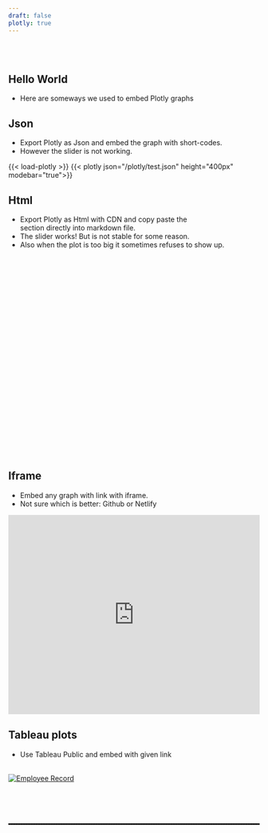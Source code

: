 ```yaml
---
draft: false
plotly: true
---
```


<br>
<br>

## Hello World
* Here are someways we used to embed Plotly graphs

## Json
* Export Plotly as Json and embed the graph with short-codes.
* However the slider is not working.

{{< load-plotly >}}
{{< plotly json="/plotly/test.json" height="400px" modebar="true">}}

## Html
* Export Plotly as Html with CDN and copy paste the <div> section directly into markdown file.
* The slider works! But is not stable for some reason.
* Also when the plot is too big it sometimes refuses to show up.

<script type="text/javascript">window.PlotlyConfig = {MathJaxConfig: 'local'};</script>
<script src="https://cdn.plot.ly/plotly-latest.min.js"></script>
<div id="a03d4fe3-266b-4df6-b464-98c08d14c877" class="plotly-graph-div" style="height:400px; width:100%;"></div>
<script type="text/javascript">
    window.PLOTLYENV=window.PLOTLYENV || {};
      if (document.getElementById("a03d4fe3-266b-4df6-b464-98c08d14c877")) {
    Plotly.newPlot(
        'a03d4fe3-266b-4df6-b464-98c08d14c877',
        [{"alignmentgroup": "True", "bingroup": "x", "hoverlabel": {"namelength": 0}, "hovertemplate": "sex=Female<br>total_bill=%{x}<br>count of tip=%{y}", "legendgroup": "sex=Female", "marker": {"color": "#636efa"}, "name": "sex=Female", "offsetgroup": "sex=Female", "orientation": "v", "showlegend": true, "type": "histogram", "x": [16.99, 24.59, 35.26, 14.83, 10.33, 16.97, 20.29, 15.77, 19.65, 15.06, 20.69, 16.93, 10.29, 34.81, 26.41, 16.45, 3.07, 17.07, 26.86, 25.28, 14.73, 10.07, 34.83, 5.75, 16.32, 22.75, 11.35, 15.38, 44.3, 22.42, 20.92, 14.31, 7.25, 25.71, 17.31, 10.65, 12.43, 24.08, 13.42, 12.48, 29.8, 14.52, 11.38, 20.27, 11.17, 12.26, 18.26, 8.51, 10.33, 14.15, 13.16, 17.47, 27.05, 16.43, 8.35, 18.64, 11.87, 29.85, 25.0, 13.39, 16.21, 17.51, 10.59, 10.63, 9.6, 20.9, 18.15, 19.81, 43.11, 13.0, 12.74, 13.0, 16.4, 16.47, 12.76, 13.27, 28.17, 12.9, 30.14, 13.42, 15.98, 16.27, 10.09, 22.12, 35.83, 27.18, 18.78], "xaxis": "x", "y": [1.01, 3.61, 5.0, 3.02, 1.67, 3.5, 2.75, 2.23, 3.0, 3.0, 2.45, 3.07, 2.6, 5.2, 1.5, 2.47, 1.0, 3.0, 3.14, 5.0, 2.2, 1.83, 5.17, 1.0, 4.3, 3.25, 2.5, 3.0, 2.5, 3.48, 4.08, 4.0, 1.0, 4.0, 3.5, 1.5, 1.8, 2.92, 1.68, 2.52, 4.2, 2.0, 2.0, 2.83, 1.5, 2.0, 3.25, 1.25, 2.0, 2.0, 2.75, 3.5, 5.0, 2.3, 1.5, 1.36, 1.63, 5.14, 3.75, 2.61, 2.0, 3.0, 1.61, 2.0, 4.0, 3.5, 3.5, 4.19, 5.0, 2.0, 2.01, 2.0, 2.5, 3.23, 2.23, 2.5, 6.5, 1.1, 3.09, 3.48, 3.0, 2.5, 2.0, 2.88, 4.67, 2.0, 3.0], "yaxis": "y"}, {"alignmentgroup": "True", "customdata": [[16.99, 1.01, "Female", "No", "Sun", "Dinner", 2], [24.59, 3.61, "Female", "No", "Sun", "Dinner", 4], [35.26, 5.0, "Female", "No", "Sun", "Dinner", 4], [14.83, 3.02, "Female", "No", "Sun", "Dinner", 2], [10.33, 1.67, "Female", "No", "Sun", "Dinner", 3], [16.97, 3.5, "Female", "No", "Sun", "Dinner", 3], [20.29, 2.75, "Female", "No", "Sat", "Dinner", 2], [15.77, 2.23, "Female", "No", "Sat", "Dinner", 2], [19.65, 3.0, "Female", "No", "Sat", "Dinner", 2], [15.06, 3.0, "Female", "No", "Sat", "Dinner", 2], [20.69, 2.45, "Female", "No", "Sat", "Dinner", 4], [16.93, 3.07, "Female", "No", "Sat", "Dinner", 3], [10.29, 2.6, "Female", "No", "Sun", "Dinner", 2], [34.81, 5.2, "Female", "No", "Sun", "Dinner", 4], [26.41, 1.5, "Female", "No", "Sat", "Dinner", 2], [16.45, 2.47, "Female", "No", "Sat", "Dinner", 2], [3.07, 1.0, "Female", "Yes", "Sat", "Dinner", 1], [17.07, 3.0, "Female", "No", "Sat", "Dinner", 3], [26.86, 3.14, "Female", "Yes", "Sat", "Dinner", 2], [25.28, 5.0, "Female", "Yes", "Sat", "Dinner", 2], [14.73, 2.2, "Female", "No", "Sat", "Dinner", 2], [10.07, 1.83, "Female", "No", "Thur", "Lunch", 1], [34.83, 5.17, "Female", "No", "Thur", "Lunch", 4], [5.75, 1.0, "Female", "Yes", "Fri", "Dinner", 2], [16.32, 4.3, "Female", "Yes", "Fri", "Dinner", 2], [22.75, 3.25, "Female", "No", "Fri", "Dinner", 2], [11.35, 2.5, "Female", "Yes", "Fri", "Dinner", 2], [15.38, 3.0, "Female", "Yes", "Fri", "Dinner", 2], [44.3, 2.5, "Female", "Yes", "Sat", "Dinner", 3], [22.42, 3.48, "Female", "Yes", "Sat", "Dinner", 2], [20.92, 4.08, "Female", "No", "Sat", "Dinner", 2], [14.31, 4.0, "Female", "Yes", "Sat", "Dinner", 2], [7.25, 1.0, "Female", "No", "Sat", "Dinner", 1], [25.71, 4.0, "Female", "No", "Sun", "Dinner", 3], [17.31, 3.5, "Female", "No", "Sun", "Dinner", 2], [10.65, 1.5, "Female", "No", "Thur", "Lunch", 2], [12.43, 1.8, "Female", "No", "Thur", "Lunch", 2], [24.08, 2.92, "Female", "No", "Thur", "Lunch", 4], [13.42, 1.68, "Female", "No", "Thur", "Lunch", 2], [12.48, 2.52, "Female", "No", "Thur", "Lunch", 2], [29.8, 4.2, "Female", "No", "Thur", "Lunch", 6], [14.52, 2.0, "Female", "No", "Thur", "Lunch", 2], [11.38, 2.0, "Female", "No", "Thur", "Lunch", 2], [20.27, 2.83, "Female", "No", "Thur", "Lunch", 2], [11.17, 1.5, "Female", "No", "Thur", "Lunch", 2], [12.26, 2.0, "Female", "No", "Thur", "Lunch", 2], [18.26, 3.25, "Female", "No", "Thur", "Lunch", 2], [8.51, 1.25, "Female", "No", "Thur", "Lunch", 2], [10.33, 2.0, "Female", "No", "Thur", "Lunch", 2], [14.15, 2.0, "Female", "No", "Thur", "Lunch", 2], [13.16, 2.75, "Female", "No", "Thur", "Lunch", 2], [17.47, 3.5, "Female", "No", "Thur", "Lunch", 2], [27.05, 5.0, "Female", "No", "Thur", "Lunch", 6], [16.43, 2.3, "Female", "No", "Thur", "Lunch", 2], [8.35, 1.5, "Female", "No", "Thur", "Lunch", 2], [18.64, 1.36, "Female", "No", "Thur", "Lunch", 3], [11.87, 1.63, "Female", "No", "Thur", "Lunch", 2], [29.85, 5.14, "Female", "No", "Sun", "Dinner", 5], [25.0, 3.75, "Female", "No", "Sun", "Dinner", 4], [13.39, 2.61, "Female", "No", "Sun", "Dinner", 2], [16.21, 2.0, "Female", "No", "Sun", "Dinner", 3], [17.51, 3.0, "Female", "Yes", "Sun", "Dinner", 2], [10.59, 1.61, "Female", "Yes", "Sat", "Dinner", 2], [10.63, 2.0, "Female", "Yes", "Sat", "Dinner", 2], [9.6, 4.0, "Female", "Yes", "Sun", "Dinner", 2], [20.9, 3.5, "Female", "Yes", "Sun", "Dinner", 3], [18.15, 3.5, "Female", "Yes", "Sun", "Dinner", 3], [19.81, 4.19, "Female", "Yes", "Thur", "Lunch", 2], [43.11, 5.0, "Female", "Yes", "Thur", "Lunch", 4], [13.0, 2.0, "Female", "Yes", "Thur", "Lunch", 2], [12.74, 2.01, "Female", "Yes", "Thur", "Lunch", 2], [13.0, 2.0, "Female", "Yes", "Thur", "Lunch", 2], [16.4, 2.5, "Female", "Yes", "Thur", "Lunch", 2], [16.47, 3.23, "Female", "Yes", "Thur", "Lunch", 3], [12.76, 2.23, "Female", "Yes", "Sat", "Dinner", 2], [13.27, 2.5, "Female", "Yes", "Sat", "Dinner", 2], [28.17, 6.5, "Female", "Yes", "Sat", "Dinner", 3], [12.9, 1.1, "Female", "Yes", "Sat", "Dinner", 2], [30.14, 3.09, "Female", "Yes", "Sat", "Dinner", 4], [13.42, 3.48, "Female", "Yes", "Fri", "Lunch", 2], [15.98, 3.0, "Female", "No", "Fri", "Lunch", 3], [16.27, 2.5, "Female", "Yes", "Fri", "Lunch", 2], [10.09, 2.0, "Female", "Yes", "Fri", "Lunch", 2], [22.12, 2.88, "Female", "Yes", "Sat", "Dinner", 2], [35.83, 4.67, "Female", "No", "Sat", "Dinner", 3], [27.18, 2.0, "Female", "Yes", "Sat", "Dinner", 2], [18.78, 3.0, "Female", "No", "Thur", "Dinner", 2]], "hoverlabel": {"namelength": 0}, "hovertemplate": "sex=%{customdata[2]}<br>total_bill=%{customdata[0]}<br>tip=%{customdata[1]}<br>smoker=%{customdata[3]}<br>day=%{customdata[4]}<br>time=%{customdata[5]}<br>size=%{customdata[6]}", "legendgroup": "sex=Female", "marker": {"color": "#636efa"}, "name": "sex=Female", "notched": true, "offsetgroup": "sex=Female", "showlegend": false, "type": "box", "x": [16.99, 24.59, 35.26, 14.83, 10.33, 16.97, 20.29, 15.77, 19.65, 15.06, 20.69, 16.93, 10.29, 34.81, 26.41, 16.45, 3.07, 17.07, 26.86, 25.28, 14.73, 10.07, 34.83, 5.75, 16.32, 22.75, 11.35, 15.38, 44.3, 22.42, 20.92, 14.31, 7.25, 25.71, 17.31, 10.65, 12.43, 24.08, 13.42, 12.48, 29.8, 14.52, 11.38, 20.27, 11.17, 12.26, 18.26, 8.51, 10.33, 14.15, 13.16, 17.47, 27.05, 16.43, 8.35, 18.64, 11.87, 29.85, 25.0, 13.39, 16.21, 17.51, 10.59, 10.63, 9.6, 20.9, 18.15, 19.81, 43.11, 13.0, 12.74, 13.0, 16.4, 16.47, 12.76, 13.27, 28.17, 12.9, 30.14, 13.42, 15.98, 16.27, 10.09, 22.12, 35.83, 27.18, 18.78], "xaxis": "x2", "yaxis": "y2"}, {"alignmentgroup": "True", "bingroup": "x", "hoverlabel": {"namelength": 0}, "hovertemplate": "sex=Male<br>total_bill=%{x}<br>count of tip=%{y}", "legendgroup": "sex=Male", "marker": {"color": "#EF553B"}, "name": "sex=Male", "offsetgroup": "sex=Male", "orientation": "v", "showlegend": true, "type": "histogram", "x": [10.34, 21.01, 23.68, 25.29, 8.77, 26.88, 15.04, 14.78, 10.27, 15.42, 18.43, 21.58, 16.29, 20.65, 17.92, 39.42, 19.82, 17.81, 13.37, 12.69, 21.7, 9.55, 18.35, 17.78, 24.06, 16.31, 18.69, 31.27, 16.04, 17.46, 13.94, 9.68, 30.4, 18.29, 22.23, 32.4, 28.55, 18.04, 12.54, 9.94, 25.56, 19.49, 38.01, 11.24, 48.27, 20.29, 13.81, 11.02, 18.29, 17.59, 20.08, 20.23, 15.01, 12.02, 10.51, 17.92, 27.2, 22.76, 17.29, 19.44, 16.66, 32.68, 15.98, 13.03, 18.28, 24.71, 21.16, 28.97, 22.49, 40.17, 27.28, 12.03, 21.01, 12.46, 15.36, 20.49, 25.21, 18.24, 14.0, 38.07, 23.95, 29.93, 11.69, 14.26, 15.95, 8.52, 22.82, 19.08, 16.0, 34.3, 41.19, 9.78, 7.51, 14.07, 13.13, 17.26, 24.55, 19.77, 48.17, 16.49, 21.5, 12.66, 13.81, 24.52, 20.76, 31.71, 50.81, 15.81, 7.25, 31.85, 16.82, 32.9, 17.89, 14.48, 34.63, 34.65, 23.33, 45.35, 23.17, 40.55, 20.69, 30.46, 23.1, 15.69, 28.44, 15.48, 16.58, 7.56, 10.34, 13.51, 18.71, 20.53, 26.59, 38.73, 24.27, 30.06, 25.89, 48.33, 28.15, 11.59, 7.74, 12.16, 8.58, 13.42, 20.45, 13.28, 24.01, 15.69, 11.61, 10.77, 15.53, 10.07, 12.6, 32.83, 29.03, 22.67, 17.82], "xaxis": "x", "y": [1.66, 3.5, 3.31, 4.71, 2.0, 3.12, 1.96, 3.23, 1.71, 1.57, 3.0, 3.92, 3.71, 3.35, 4.08, 7.58, 3.18, 2.34, 2.0, 2.0, 4.3, 1.45, 2.5, 3.27, 3.6, 2.0, 2.31, 5.0, 2.24, 2.54, 3.06, 1.32, 5.6, 3.0, 5.0, 6.0, 2.05, 3.0, 2.5, 1.56, 4.34, 3.51, 3.0, 1.76, 6.73, 3.21, 2.0, 1.98, 3.76, 2.64, 3.15, 2.01, 2.09, 1.97, 1.25, 3.08, 4.0, 3.0, 2.71, 3.0, 3.4, 5.0, 2.03, 2.0, 4.0, 5.85, 3.0, 3.0, 3.5, 4.73, 4.0, 1.5, 3.0, 1.5, 1.64, 4.06, 4.29, 3.76, 3.0, 4.0, 2.55, 5.07, 2.31, 2.5, 2.0, 1.48, 2.18, 1.5, 2.0, 6.7, 5.0, 1.73, 2.0, 2.5, 2.0, 2.74, 2.0, 2.0, 5.0, 2.0, 3.5, 2.5, 2.0, 3.48, 2.24, 4.5, 10.0, 3.16, 5.15, 3.18, 4.0, 3.11, 2.0, 2.0, 3.55, 3.68, 5.65, 3.5, 6.5, 3.0, 5.0, 2.0, 4.0, 1.5, 2.56, 2.02, 4.0, 1.44, 2.0, 2.0, 4.0, 4.0, 3.41, 3.0, 2.03, 2.0, 5.16, 9.0, 3.0, 1.5, 1.44, 2.2, 1.92, 1.58, 3.0, 2.72, 2.0, 3.0, 3.39, 1.47, 3.0, 1.25, 1.0, 1.17, 5.92, 2.0, 1.75], "yaxis": "y"}, {"alignmentgroup": "True", "customdata": [[10.34, 1.66, "Male", "No", "Sun", "Dinner", 3], [21.01, 3.5, "Male", "No", "Sun", "Dinner", 3], [23.68, 3.31, "Male", "No", "Sun", "Dinner", 2], [25.29, 4.71, "Male", "No", "Sun", "Dinner", 4], [8.77, 2.0, "Male", "No", "Sun", "Dinner", 2], [26.88, 3.12, "Male", "No", "Sun", "Dinner", 4], [15.04, 1.96, "Male", "No", "Sun", "Dinner", 2], [14.78, 3.23, "Male", "No", "Sun", "Dinner", 2], [10.27, 1.71, "Male", "No", "Sun", "Dinner", 2], [15.42, 1.57, "Male", "No", "Sun", "Dinner", 2], [18.43, 3.0, "Male", "No", "Sun", "Dinner", 4], [21.58, 3.92, "Male", "No", "Sun", "Dinner", 2], [16.29, 3.71, "Male", "No", "Sun", "Dinner", 3], [20.65, 3.35, "Male", "No", "Sat", "Dinner", 3], [17.92, 4.08, "Male", "No", "Sat", "Dinner", 2], [39.42, 7.58, "Male", "No", "Sat", "Dinner", 4], [19.82, 3.18, "Male", "No", "Sat", "Dinner", 2], [17.81, 2.34, "Male", "No", "Sat", "Dinner", 4], [13.37, 2.0, "Male", "No", "Sat", "Dinner", 2], [12.69, 2.0, "Male", "No", "Sat", "Dinner", 2], [21.7, 4.3, "Male", "No", "Sat", "Dinner", 2], [9.55, 1.45, "Male", "No", "Sat", "Dinner", 2], [18.35, 2.5, "Male", "No", "Sat", "Dinner", 4], [17.78, 3.27, "Male", "No", "Sat", "Dinner", 2], [24.06, 3.6, "Male", "No", "Sat", "Dinner", 3], [16.31, 2.0, "Male", "No", "Sat", "Dinner", 3], [18.69, 2.31, "Male", "No", "Sat", "Dinner", 3], [31.27, 5.0, "Male", "No", "Sat", "Dinner", 3], [16.04, 2.24, "Male", "No", "Sat", "Dinner", 3], [17.46, 2.54, "Male", "No", "Sun", "Dinner", 2], [13.94, 3.06, "Male", "No", "Sun", "Dinner", 2], [9.68, 1.32, "Male", "No", "Sun", "Dinner", 2], [30.4, 5.6, "Male", "No", "Sun", "Dinner", 4], [18.29, 3.0, "Male", "No", "Sun", "Dinner", 2], [22.23, 5.0, "Male", "No", "Sun", "Dinner", 2], [32.4, 6.0, "Male", "No", "Sun", "Dinner", 4], [28.55, 2.05, "Male", "No", "Sun", "Dinner", 3], [18.04, 3.0, "Male", "No", "Sun", "Dinner", 2], [12.54, 2.5, "Male", "No", "Sun", "Dinner", 2], [9.94, 1.56, "Male", "No", "Sun", "Dinner", 2], [25.56, 4.34, "Male", "No", "Sun", "Dinner", 4], [19.49, 3.51, "Male", "No", "Sun", "Dinner", 2], [38.01, 3.0, "Male", "Yes", "Sat", "Dinner", 4], [11.24, 1.76, "Male", "Yes", "Sat", "Dinner", 2], [48.27, 6.73, "Male", "No", "Sat", "Dinner", 4], [20.29, 3.21, "Male", "Yes", "Sat", "Dinner", 2], [13.81, 2.0, "Male", "Yes", "Sat", "Dinner", 2], [11.02, 1.98, "Male", "Yes", "Sat", "Dinner", 2], [18.29, 3.76, "Male", "Yes", "Sat", "Dinner", 4], [17.59, 2.64, "Male", "No", "Sat", "Dinner", 3], [20.08, 3.15, "Male", "No", "Sat", "Dinner", 3], [20.23, 2.01, "Male", "No", "Sat", "Dinner", 2], [15.01, 2.09, "Male", "Yes", "Sat", "Dinner", 2], [12.02, 1.97, "Male", "No", "Sat", "Dinner", 2], [10.51, 1.25, "Male", "No", "Sat", "Dinner", 2], [17.92, 3.08, "Male", "Yes", "Sat", "Dinner", 2], [27.2, 4.0, "Male", "No", "Thur", "Lunch", 4], [22.76, 3.0, "Male", "No", "Thur", "Lunch", 2], [17.29, 2.71, "Male", "No", "Thur", "Lunch", 2], [19.44, 3.0, "Male", "Yes", "Thur", "Lunch", 2], [16.66, 3.4, "Male", "No", "Thur", "Lunch", 2], [32.68, 5.0, "Male", "Yes", "Thur", "Lunch", 2], [15.98, 2.03, "Male", "No", "Thur", "Lunch", 2], [13.03, 2.0, "Male", "No", "Thur", "Lunch", 2], [18.28, 4.0, "Male", "No", "Thur", "Lunch", 2], [24.71, 5.85, "Male", "No", "Thur", "Lunch", 2], [21.16, 3.0, "Male", "No", "Thur", "Lunch", 2], [28.97, 3.0, "Male", "Yes", "Fri", "Dinner", 2], [22.49, 3.5, "Male", "No", "Fri", "Dinner", 2], [40.17, 4.73, "Male", "Yes", "Fri", "Dinner", 4], [27.28, 4.0, "Male", "Yes", "Fri", "Dinner", 2], [12.03, 1.5, "Male", "Yes", "Fri", "Dinner", 2], [21.01, 3.0, "Male", "Yes", "Fri", "Dinner", 2], [12.46, 1.5, "Male", "No", "Fri", "Dinner", 2], [15.36, 1.64, "Male", "Yes", "Sat", "Dinner", 2], [20.49, 4.06, "Male", "Yes", "Sat", "Dinner", 2], [25.21, 4.29, "Male", "Yes", "Sat", "Dinner", 2], [18.24, 3.76, "Male", "No", "Sat", "Dinner", 2], [14.0, 3.0, "Male", "No", "Sat", "Dinner", 2], [38.07, 4.0, "Male", "No", "Sun", "Dinner", 3], [23.95, 2.55, "Male", "No", "Sun", "Dinner", 2], [29.93, 5.07, "Male", "No", "Sun", "Dinner", 4], [11.69, 2.31, "Male", "No", "Thur", "Lunch", 2], [14.26, 2.5, "Male", "No", "Thur", "Lunch", 2], [15.95, 2.0, "Male", "No", "Thur", "Lunch", 2], [8.52, 1.48, "Male", "No", "Thur", "Lunch", 2], [22.82, 2.18, "Male", "No", "Thur", "Lunch", 3], [19.08, 1.5, "Male", "No", "Thur", "Lunch", 2], [16.0, 2.0, "Male", "Yes", "Thur", "Lunch", 2], [34.3, 6.7, "Male", "No", "Thur", "Lunch", 6], [41.19, 5.0, "Male", "No", "Thur", "Lunch", 5], [9.78, 1.73, "Male", "No", "Thur", "Lunch", 2], [7.51, 2.0, "Male", "No", "Thur", "Lunch", 2], [14.07, 2.5, "Male", "No", "Sun", "Dinner", 2], [13.13, 2.0, "Male", "No", "Sun", "Dinner", 2], [17.26, 2.74, "Male", "No", "Sun", "Dinner", 3], [24.55, 2.0, "Male", "No", "Sun", "Dinner", 4], [19.77, 2.0, "Male", "No", "Sun", "Dinner", 4], [48.17, 5.0, "Male", "No", "Sun", "Dinner", 6], [16.49, 2.0, "Male", "No", "Sun", "Dinner", 4], [21.5, 3.5, "Male", "No", "Sun", "Dinner", 4], [12.66, 2.5, "Male", "No", "Sun", "Dinner", 2], [13.81, 2.0, "Male", "No", "Sun", "Dinner", 2], [24.52, 3.48, "Male", "No", "Sun", "Dinner", 3], [20.76, 2.24, "Male", "No", "Sun", "Dinner", 2], [31.71, 4.5, "Male", "No", "Sun", "Dinner", 4], [50.81, 10.0, "Male", "Yes", "Sat", "Dinner", 3], [15.81, 3.16, "Male", "Yes", "Sat", "Dinner", 2], [7.25, 5.15, "Male", "Yes", "Sun", "Dinner", 2], [31.85, 3.18, "Male", "Yes", "Sun", "Dinner", 2], [16.82, 4.0, "Male", "Yes", "Sun", "Dinner", 2], [32.9, 3.11, "Male", "Yes", "Sun", "Dinner", 2], [17.89, 2.0, "Male", "Yes", "Sun", "Dinner", 2], [14.48, 2.0, "Male", "Yes", "Sun", "Dinner", 2], [34.63, 3.55, "Male", "Yes", "Sun", "Dinner", 2], [34.65, 3.68, "Male", "Yes", "Sun", "Dinner", 4], [23.33, 5.65, "Male", "Yes", "Sun", "Dinner", 2], [45.35, 3.5, "Male", "Yes", "Sun", "Dinner", 3], [23.17, 6.5, "Male", "Yes", "Sun", "Dinner", 4], [40.55, 3.0, "Male", "Yes", "Sun", "Dinner", 2], [20.69, 5.0, "Male", "No", "Sun", "Dinner", 5], [30.46, 2.0, "Male", "Yes", "Sun", "Dinner", 5], [23.1, 4.0, "Male", "Yes", "Sun", "Dinner", 3], [15.69, 1.5, "Male", "Yes", "Sun", "Dinner", 2], [28.44, 2.56, "Male", "Yes", "Thur", "Lunch", 2], [15.48, 2.02, "Male", "Yes", "Thur", "Lunch", 2], [16.58, 4.0, "Male", "Yes", "Thur", "Lunch", 2], [7.56, 1.44, "Male", "No", "Thur", "Lunch", 2], [10.34, 2.0, "Male", "Yes", "Thur", "Lunch", 2], [13.51, 2.0, "Male", "Yes", "Thur", "Lunch", 2], [18.71, 4.0, "Male", "Yes", "Thur", "Lunch", 3], [20.53, 4.0, "Male", "Yes", "Thur", "Lunch", 4], [26.59, 3.41, "Male", "Yes", "Sat", "Dinner", 3], [38.73, 3.0, "Male", "Yes", "Sat", "Dinner", 4], [24.27, 2.03, "Male", "Yes", "Sat", "Dinner", 2], [30.06, 2.0, "Male", "Yes", "Sat", "Dinner", 3], [25.89, 5.16, "Male", "Yes", "Sat", "Dinner", 4], [48.33, 9.0, "Male", "No", "Sat", "Dinner", 4], [28.15, 3.0, "Male", "Yes", "Sat", "Dinner", 5], [11.59, 1.5, "Male", "Yes", "Sat", "Dinner", 2], [7.74, 1.44, "Male", "Yes", "Sat", "Dinner", 2], [12.16, 2.2, "Male", "Yes", "Fri", "Lunch", 2], [8.58, 1.92, "Male", "Yes", "Fri", "Lunch", 1], [13.42, 1.58, "Male", "Yes", "Fri", "Lunch", 2], [20.45, 3.0, "Male", "No", "Sat", "Dinner", 4], [13.28, 2.72, "Male", "No", "Sat", "Dinner", 2], [24.01, 2.0, "Male", "Yes", "Sat", "Dinner", 4], [15.69, 3.0, "Male", "Yes", "Sat", "Dinner", 3], [11.61, 3.39, "Male", "No", "Sat", "Dinner", 2], [10.77, 1.47, "Male", "No", "Sat", "Dinner", 2], [15.53, 3.0, "Male", "Yes", "Sat", "Dinner", 2], [10.07, 1.25, "Male", "No", "Sat", "Dinner", 2], [12.6, 1.0, "Male", "Yes", "Sat", "Dinner", 2], [32.83, 1.17, "Male", "Yes", "Sat", "Dinner", 2], [29.03, 5.92, "Male", "No", "Sat", "Dinner", 3], [22.67, 2.0, "Male", "Yes", "Sat", "Dinner", 2], [17.82, 1.75, "Male", "No", "Sat", "Dinner", 2]], "hoverlabel": {"namelength": 0}, "hovertemplate": "sex=%{customdata[2]}<br>total_bill=%{customdata[0]}<br>tip=%{customdata[1]}<br>smoker=%{customdata[3]}<br>day=%{customdata[4]}<br>time=%{customdata[5]}<br>size=%{customdata[6]}", "legendgroup": "sex=Male", "marker": {"color": "#EF553B"}, "name": "sex=Male", "notched": true, "offsetgroup": "sex=Male", "showlegend": false, "type": "box", "x": [10.34, 21.01, 23.68, 25.29, 8.77, 26.88, 15.04, 14.78, 10.27, 15.42, 18.43, 21.58, 16.29, 20.65, 17.92, 39.42, 19.82, 17.81, 13.37, 12.69, 21.7, 9.55, 18.35, 17.78, 24.06, 16.31, 18.69, 31.27, 16.04, 17.46, 13.94, 9.68, 30.4, 18.29, 22.23, 32.4, 28.55, 18.04, 12.54, 9.94, 25.56, 19.49, 38.01, 11.24, 48.27, 20.29, 13.81, 11.02, 18.29, 17.59, 20.08, 20.23, 15.01, 12.02, 10.51, 17.92, 27.2, 22.76, 17.29, 19.44, 16.66, 32.68, 15.98, 13.03, 18.28, 24.71, 21.16, 28.97, 22.49, 40.17, 27.28, 12.03, 21.01, 12.46, 15.36, 20.49, 25.21, 18.24, 14.0, 38.07, 23.95, 29.93, 11.69, 14.26, 15.95, 8.52, 22.82, 19.08, 16.0, 34.3, 41.19, 9.78, 7.51, 14.07, 13.13, 17.26, 24.55, 19.77, 48.17, 16.49, 21.5, 12.66, 13.81, 24.52, 20.76, 31.71, 50.81, 15.81, 7.25, 31.85, 16.82, 32.9, 17.89, 14.48, 34.63, 34.65, 23.33, 45.35, 23.17, 40.55, 20.69, 30.46, 23.1, 15.69, 28.44, 15.48, 16.58, 7.56, 10.34, 13.51, 18.71, 20.53, 26.59, 38.73, 24.27, 30.06, 25.89, 48.33, 28.15, 11.59, 7.74, 12.16, 8.58, 13.42, 20.45, 13.28, 24.01, 15.69, 11.61, 10.77, 15.53, 10.07, 12.6, 32.83, 29.03, 22.67, 17.82], "xaxis": "x2", "yaxis": "y2"}],
        {"barmode": "relative", "legend": {"tracegroupgap": 0}, "margin": {"t": 60}, "template": {"data": {"bar": [{"error_x": {"color": "#2a3f5f"}, "error_y": {"color": "#2a3f5f"}, "marker": {"line": {"color": "#E5ECF6", "width": 0.5}}, "type": "bar"}], "barpolar": [{"marker": {"line": {"color": "#E5ECF6", "width": 0.5}}, "type": "barpolar"}], "carpet": [{"aaxis": {"endlinecolor": "#2a3f5f", "gridcolor": "white", "linecolor": "white", "minorgridcolor": "white", "startlinecolor": "#2a3f5f"}, "baxis": {"endlinecolor": "#2a3f5f", "gridcolor": "white", "linecolor": "white", "minorgridcolor": "white", "startlinecolor": "#2a3f5f"}, "type": "carpet"}], "choropleth": [{"colorbar": {"outlinewidth": 0, "ticks": ""}, "type": "choropleth"}], "contour": [{"colorbar": {"outlinewidth": 0, "ticks": ""}, "colorscale": [[0.0, "#0d0887"], [0.1111111111111111, "#46039f"], [0.2222222222222222, "#7201a8"], [0.3333333333333333, "#9c179e"], [0.4444444444444444, "#bd3786"], [0.5555555555555556, "#d8576b"], [0.6666666666666666, "#ed7953"], [0.7777777777777778, "#fb9f3a"], [0.8888888888888888, "#fdca26"], [1.0, "#f0f921"]], "type": "contour"}], "contourcarpet": [{"colorbar": {"outlinewidth": 0, "ticks": ""}, "type": "contourcarpet"}], "heatmap": [{"colorbar": {"outlinewidth": 0, "ticks": ""}, "colorscale": [[0.0, "#0d0887"], [0.1111111111111111, "#46039f"], [0.2222222222222222, "#7201a8"], [0.3333333333333333, "#9c179e"], [0.4444444444444444, "#bd3786"], [0.5555555555555556, "#d8576b"], [0.6666666666666666, "#ed7953"], [0.7777777777777778, "#fb9f3a"], [0.8888888888888888, "#fdca26"], [1.0, "#f0f921"]], "type": "heatmap"}], "heatmapgl": [{"colorbar": {"outlinewidth": 0, "ticks": ""}, "colorscale": [[0.0, "#0d0887"], [0.1111111111111111, "#46039f"], [0.2222222222222222, "#7201a8"], [0.3333333333333333, "#9c179e"], [0.4444444444444444, "#bd3786"], [0.5555555555555556, "#d8576b"], [0.6666666666666666, "#ed7953"], [0.7777777777777778, "#fb9f3a"], [0.8888888888888888, "#fdca26"], [1.0, "#f0f921"]], "type": "heatmapgl"}], "histogram": [{"marker": {"colorbar": {"outlinewidth": 0, "ticks": ""}}, "type": "histogram"}], "histogram2d": [{"colorbar": {"outlinewidth": 0, "ticks": ""}, "colorscale": [[0.0, "#0d0887"], [0.1111111111111111, "#46039f"], [0.2222222222222222, "#7201a8"], [0.3333333333333333, "#9c179e"], [0.4444444444444444, "#bd3786"], [0.5555555555555556, "#d8576b"], [0.6666666666666666, "#ed7953"], [0.7777777777777778, "#fb9f3a"], [0.8888888888888888, "#fdca26"], [1.0, "#f0f921"]], "type": "histogram2d"}], "histogram2dcontour": [{"colorbar": {"outlinewidth": 0, "ticks": ""}, "colorscale": [[0.0, "#0d0887"], [0.1111111111111111, "#46039f"], [0.2222222222222222, "#7201a8"], [0.3333333333333333, "#9c179e"], [0.4444444444444444, "#bd3786"], [0.5555555555555556, "#d8576b"], [0.6666666666666666, "#ed7953"], [0.7777777777777778, "#fb9f3a"], [0.8888888888888888, "#fdca26"], [1.0, "#f0f921"]], "type": "histogram2dcontour"}], "mesh3d": [{"colorbar": {"outlinewidth": 0, "ticks": ""}, "type": "mesh3d"}], "parcoords": [{"line": {"colorbar": {"outlinewidth": 0, "ticks": ""}}, "type": "parcoords"}], "pie": [{"automargin": true, "type": "pie"}], "scatter": [{"marker": {"colorbar": {"outlinewidth": 0, "ticks": ""}}, "type": "scatter"}], "scatter3d": [{"line": {"colorbar": {"outlinewidth": 0, "ticks": ""}}, "marker": {"colorbar": {"outlinewidth": 0, "ticks": ""}}, "type": "scatter3d"}], "scattercarpet": [{"marker": {"colorbar": {"outlinewidth": 0, "ticks": ""}}, "type": "scattercarpet"}], "scattergeo": [{"marker": {"colorbar": {"outlinewidth": 0, "ticks": ""}}, "type": "scattergeo"}], "scattergl": [{"marker": {"colorbar": {"outlinewidth": 0, "ticks": ""}}, "type": "scattergl"}], "scattermapbox": [{"marker": {"colorbar": {"outlinewidth": 0, "ticks": ""}}, "type": "scattermapbox"}], "scatterpolar": [{"marker": {"colorbar": {"outlinewidth": 0, "ticks": ""}}, "type": "scatterpolar"}], "scatterpolargl": [{"marker": {"colorbar": {"outlinewidth": 0, "ticks": ""}}, "type": "scatterpolargl"}], "scatterternary": [{"marker": {"colorbar": {"outlinewidth": 0, "ticks": ""}}, "type": "scatterternary"}], "surface": [{"colorbar": {"outlinewidth": 0, "ticks": ""}, "colorscale": [[0.0, "#0d0887"], [0.1111111111111111, "#46039f"], [0.2222222222222222, "#7201a8"], [0.3333333333333333, "#9c179e"], [0.4444444444444444, "#bd3786"], [0.5555555555555556, "#d8576b"], [0.6666666666666666, "#ed7953"], [0.7777777777777778, "#fb9f3a"], [0.8888888888888888, "#fdca26"], [1.0, "#f0f921"]], "type": "surface"}], "table": [{"cells": {"fill": {"color": "#EBF0F8"}, "line": {"color": "white"}}, "header": {"fill": {"color": "#C8D4E3"}, "line": {"color": "white"}}, "type": "table"}]}, "layout": {"annotationdefaults": {"arrowcolor": "#2a3f5f", "arrowhead": 0, "arrowwidth": 1}, "coloraxis": {"colorbar": {"outlinewidth": 0, "ticks": ""}}, "colorscale": {"diverging": [[0, "#8e0152"], [0.1, "#c51b7d"], [0.2, "#de77ae"], [0.3, "#f1b6da"], [0.4, "#fde0ef"], [0.5, "#f7f7f7"], [0.6, "#e6f5d0"], [0.7, "#b8e186"], [0.8, "#7fbc41"], [0.9, "#4d9221"], [1, "#276419"]], "sequential": [[0.0, "#0d0887"], [0.1111111111111111, "#46039f"], [0.2222222222222222, "#7201a8"], [0.3333333333333333, "#9c179e"], [0.4444444444444444, "#bd3786"], [0.5555555555555556, "#d8576b"], [0.6666666666666666, "#ed7953"], [0.7777777777777778, "#fb9f3a"], [0.8888888888888888, "#fdca26"], [1.0, "#f0f921"]], "sequentialminus": [[0.0, "#0d0887"], [0.1111111111111111, "#46039f"], [0.2222222222222222, "#7201a8"], [0.3333333333333333, "#9c179e"], [0.4444444444444444, "#bd3786"], [0.5555555555555556, "#d8576b"], [0.6666666666666666, "#ed7953"], [0.7777777777777778, "#fb9f3a"], [0.8888888888888888, "#fdca26"], [1.0, "#f0f921"]]}, "colorway": ["#636efa", "#EF553B", "#00cc96", "#ab63fa", "#FFA15A", "#19d3f3", "#FF6692", "#B6E880", "#FF97FF", "#FECB52"], "font": {"color": "#2a3f5f"}, "geo": {"bgcolor": "white", "lakecolor": "white", "landcolor": "#E5ECF6", "showlakes": true, "showland": true, "subunitcolor": "white"}, "hoverlabel": {"align": "left"}, "hovermode": "closest", "mapbox": {"style": "light"}, "paper_bgcolor": "white", "plot_bgcolor": "#E5ECF6", "polar": {"angularaxis": {"gridcolor": "white", "linecolor": "white", "ticks": ""}, "bgcolor": "#E5ECF6", "radialaxis": {"gridcolor": "white", "linecolor": "white", "ticks": ""}}, "scene": {"xaxis": {"backgroundcolor": "#E5ECF6", "gridcolor": "white", "gridwidth": 2, "linecolor": "white", "showbackground": true, "ticks": "", "zerolinecolor": "white"}, "yaxis": {"backgroundcolor": "#E5ECF6", "gridcolor": "white", "gridwidth": 2, "linecolor": "white", "showbackground": true, "ticks": "", "zerolinecolor": "white"}, "zaxis": {"backgroundcolor": "#E5ECF6", "gridcolor": "white", "gridwidth": 2, "linecolor": "white", "showbackground": true, "ticks": "", "zerolinecolor": "white"}}, "shapedefaults": {"line": {"color": "#2a3f5f"}}, "ternary": {"aaxis": {"gridcolor": "white", "linecolor": "white", "ticks": ""}, "baxis": {"gridcolor": "white", "linecolor": "white", "ticks": ""}, "bgcolor": "#E5ECF6", "caxis": {"gridcolor": "white", "linecolor": "white", "ticks": ""}}, "title": {"x": 0.05}, "xaxis": {"automargin": true, "gridcolor": "white", "linecolor": "white", "ticks": "", "title": {"standoff": 15}, "zerolinecolor": "white", "zerolinewidth": 2}, "yaxis": {"automargin": true, "gridcolor": "white", "linecolor": "white", "ticks": "", "title": {"standoff": 15}, "zerolinecolor": "white", "zerolinewidth": 2}}}, "xaxis": {"anchor": "y", "domain": [0.0, 1.0], "title": {"text": "total_bill"}}, "xaxis2": {"anchor": "y2", "domain": [0.0, 1.0], "matches": "x", "showgrid": true, "showticklabels": false}, "yaxis": {"anchor": "x", "domain": [0.0, 0.7326], "title": {"text": "count of tip"}}, "yaxis2": {"anchor": "x2", "domain": [0.7426, 1.0], "matches": "y2", "showgrid": false, "showline": false, "showticklabels": false, "ticks": ""}},
        {"responsive": true}
    )};
</script>

## Iframe

* Embed any graph with link with iframe.
* Not sure which is better: Github or Netlify

<iframe id="igraph" scrolling="no" style="border:none;" seamless="seamless" src="https://winnie0v0.github.io/plot_1" height="400px" width="100%"></iframe>

## Tableau plots

* Use Tableau Public and embed with given link

<br>

<div class='tableauPlaceholder' id='viz1621557666908' style='position: relative'><noscript><a href='#'><img alt='Employee Record ' src='https:&#47;&#47;public.tableau.com&#47;static&#47;images&#47;Tr&#47;Try_1_16206895183770&#47;Sheet2&#47;1_rss.png' style='border: none' /></a></noscript><object class='tableauViz'  style='display:none;'><param name='host_url' value='https%3A%2F%2Fpublic.tableau.com%2F' /> <param name='embed_code_version' value='3' /> <param name='site_root' value='' /><param name='name' value='Try_1_16206895183770&#47;Sheet2' /><param name='tabs' value='no' /><param name='toolbar' value='yes' /><param name='static_image' value='https:&#47;&#47;public.tableau.com&#47;static&#47;images&#47;Tr&#47;Try_1_16206895183770&#47;Sheet2&#47;1.png' /> <param name='animate_transition' value='yes' /><param name='display_static_image' value='yes' /><param name='display_spinner' value='yes' /><param name='display_overlay' value='yes' /><param name='display_count' value='yes' /><param name='language' value='en' /></object></div>                <script type='text/javascript'>                    var divElement = document.getElementById('viz1621557666908');                    var vizElement = divElement.getElementsByTagName('object')[0];                    vizElement.style.width='100%';vizElement.style.height=(divElement.offsetWidth*0.75)+'px';                    var scriptElement = document.createElement('script');                    scriptElement.src = 'https://public.tableau.com/javascripts/api/viz_v1.js';                    vizElement.parentNode.insertBefore(scriptElement, vizElement);                </script>

<br>
<br>
<br>
<br>

<hr style="border:0.5px dashed black"> </hr>

<!-- no need utterance comment -->
<!-- <script src="https://utteranc.es/client.js"
        repo="Winnie0v0/winnie0v0.github.io"
        issue-term="pathname"
        label="UtterancesComment"
        theme="preferred-color-scheme"
        crossorigin="anonymous"
        async>
</script> -->
